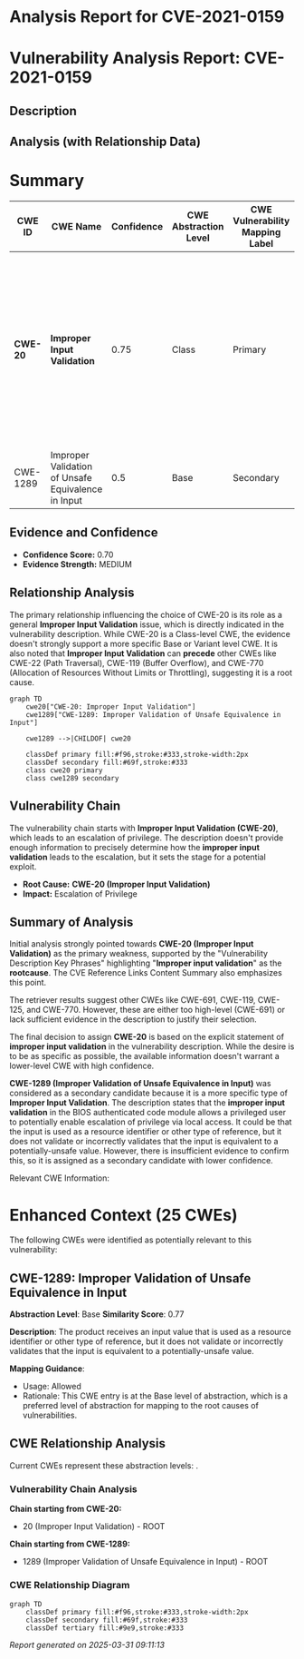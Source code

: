 # Analysis Report for CVE-2021-0159

# Vulnerability Analysis Report: CVE-2021-0159

## Description



## Analysis (with Relationship Data)

# Summary
| CWE ID | CWE Name | Confidence | CWE Abstraction Level | CWE Vulnerability Mapping Label | CWE-Vulnerability Mapping Notes |
|---|---|---|---|---|---|
| **CWE-20** | **Improper Input Validation** | 0.75 | Class | Primary | Discouraged: CWE-20 is commonly misused in low-information vulnerability reports when lower-level CWEs could be used instead, or when more details about the vulnerability are available. |
| CWE-1289 | Improper Validation of Unsafe Equivalence in Input | 0.5 | Base | Secondary | Allowed |

## Evidence and Confidence

*   **Confidence Score:** 0.70
*   **Evidence Strength:** MEDIUM

## Relationship Analysis
The primary relationship influencing the choice of CWE-20 is its role as a general **Improper Input Validation** issue, which is directly indicated in the vulnerability description. While CWE-20 is a Class-level CWE, the evidence doesn't strongly support a more specific Base or Variant level CWE. It is also noted that **Improper Input Validation** can **precede** other CWEs like CWE-22 (Path Traversal), CWE-119 (Buffer Overflow), and CWE-770 (Allocation of Resources Without Limits or Throttling), suggesting it is a root cause.

```mermaid
graph TD
    cwe20["CWE-20: Improper Input Validation"]
    cwe1289["CWE-1289: Improper Validation of Unsafe Equivalence in Input"]

    cwe1289 -->|CHILDOF| cwe20

    classDef primary fill:#f96,stroke:#333,stroke-width:2px
    classDef secondary fill:#69f,stroke:#333
    class cwe20 primary
    class cwe1289 secondary
```

## Vulnerability Chain
The vulnerability chain starts with **Improper Input Validation (CWE-20)**, which leads to an escalation of privilege. The description doesn't provide enough information to precisely determine how the **improper input validation** leads to the escalation, but it sets the stage for a potential exploit.
  - **Root Cause:** **CWE-20 (Improper Input Validation)**
  - **Impact:** Escalation of Privilege

## Summary of Analysis
Initial analysis strongly pointed towards **CWE-20 (Improper Input Validation)** as the primary weakness, supported by the "Vulnerability Description Key Phrases" highlighting "**Improper input validation**" as the **rootcause**. The CVE Reference Links Content Summary also emphasizes this point.

The retriever results suggest other CWEs like CWE-691, CWE-119, CWE-125, and CWE-770. However, these are either too high-level (CWE-691) or lack sufficient evidence in the description to justify their selection.

The final decision to assign **CWE-20** is based on the explicit statement of **improper input validation** in the vulnerability description. While the desire is to be as specific as possible, the available information doesn't warrant a lower-level CWE with high confidence.

**CWE-1289 (Improper Validation of Unsafe Equivalence in Input)** was considered as a secondary candidate because it is a more specific type of **Improper Input Validation**. The description states that the **improper input validation** in the BIOS authenticated code module allows a privileged user to potentially enable escalation of privilege via local access. It could be that the input is used as a resource identifier or other type of reference, but it does not validate or incorrectly validates that the input is equivalent to a potentially-unsafe value. However, there is insufficient evidence to confirm this, so it is assigned as a secondary candidate with lower confidence.

Relevant CWE Information:

# Enhanced Context (25 CWEs)
The following CWEs were identified as potentially relevant to this vulnerability:

## CWE-1289: Improper Validation of Unsafe Equivalence in Input
**Abstraction Level**: Base
**Similarity Score**: 0.77

**Description**:
The product receives an input value that is used as a resource identifier or other type of reference, but it does not validate or incorrectly validates that the input is equivalent to a potentially-unsafe value.

**Mapping Guidance**:
- Usage: Allowed
- Rationale: This CWE entry is at the Base level of abstraction, which is a preferred level of abstraction for mapping to the root causes of vulnerabilities.


## CWE Relationship Analysis

Current CWEs represent these abstraction levels: .


### Vulnerability Chain Analysis

**Chain starting from CWE-20:**
- 20 (Improper Input Validation) - ROOT


**Chain starting from CWE-1289:**
- 1289 (Improper Validation of Unsafe Equivalence in Input) - ROOT



### CWE Relationship Diagram

```mermaid
graph TD
    classDef primary fill:#f96,stroke:#333,stroke-width:2px
    classDef secondary fill:#69f,stroke:#333
    classDef tertiary fill:#9e9,stroke:#333
```



*Report generated on 2025-03-31 09:11:13*

